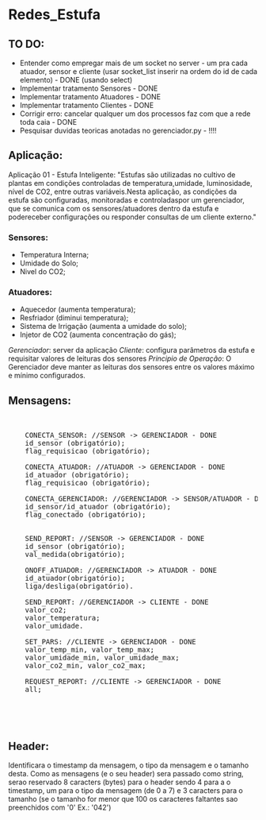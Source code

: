 # Redes_Estufa

## TO DO:
* Entender como empregar mais de um socket no server - um pra cada atuador, sensor e cliente (usar socket_list inserir na ordem do id de cada elemento) - DONE (usando select)
* Implementar tratamento Sensores - DONE
* Implementar tratamento Atuadores - DONE
* Implementar tratamento Clientes - DONE
* Corrigir erro: cancelar qualquer um dos processos faz com que a rede toda caia - DONE
* Pesquisar duvidas teoricas anotadas no gerenciador.py - !!!!


## Aplicação:
Aplicação 01 - Estufa Inteligente: "Estufas são utilizadas no cultivo de plantas em condições controladas de temperatura,umidade, luminosidade, nível de CO2, entre outras variáveis.Nesta aplicação, as condições da estufa são configuradas, monitoradas e controladaspor um gerenciador, que se comunica com os sensores/atuadores dentro da estufa e podereceber configurações ou responder consultas de um cliente externo."

### Sensores:
* Temperatura Interna;
* Umidade do Solo;
* Nivel do CO2;
### Atuadores:
* Aquecedor (aumenta temperatura);
* Resfriador (diminui temperatura);
* Sistema de Irrigação (aumenta a umidade do solo);
* Injetor de CO2 (aumenta concentração do gás);

*Gerenciador*: server da aplicação
*Cliente*: configura parâmetros da estufa e requisitar valores de leituras dos sensores
*Principio de Operação*: O Gerenciador deve manter as leituras dos sensores entre os valores máximo e mínimo configurados.

## Mensagens:
<pre>

	
	CONECTA_SENSOR: //SENSOR -> GERENCIADOR - DONE
	id_sensor (obrigatório);
	flag_requisicao (obrigatório);

	CONECTA_ATUADOR: //ATUADOR -> GERENCIADOR - DONE
	id_atuador (obrigatório);
	flag_requisicao (obrigatório);

	CONECTA_GERENCIADOR: //GERENCIADOR -> SENSOR/ATUADOR - DONE
	id_sensor/id_atuador (obrigatório);
	flag_conectado (obrigatório);


	SEND_REPORT: //SENSOR -> GERENCIADOR - DONE
	id_sensor (obrigatório);
	val_medida(obrigatório);	

	ONOFF_ATUADOR: //GERENCIADOR -> ATUADOR - DONE
	id_atuador(obrigatório);
	liga/desliga(obrigatório).

	SEND_REPORT: //GERENCIADOR -> CLIENTE - DONE
	valor_co2;
	valor_temperatura;
	valor_umidade.

	SET_PARS: //CLIENTE -> GERENCIADOR - DONE
	valor_temp_min, valor_temp_max;
	valor_umidade_min, valor_umidade_max;
	valor_co2_min, valor_co2_max;

	REQUEST_REPORT: //CLIENTE -> GERENCIADOR - DONE
	all;




</pre>

## Header:
Identificara o timestamp da mensagem, o tipo da mensagem e o tamanho desta. Como as mensagens (e o seu header) sera passado como string, serao reservado 8 caracters (bytes) para o header sendo 4 para a o timestamp, um para o tipo da mensagem (de 0 a 7) e 3 caracters para o tamanho (se o tamanho for menor que 100 os caracteres faltantes sao preenchidos com '0' Ex.: '042')
